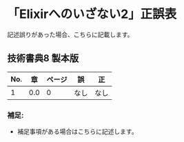 # 「Elixirへのいざない2」正誤表

記述誤りがあった場合、こちらに記載します。

## 技術書典8 製本版

| No. | 章 | ページ | 誤 | 正 |
| - | - | - |-|-|
|1|0.0|0|なし|なし|


### 補足:

* 補足事項がある場合はこちらに記述します。

